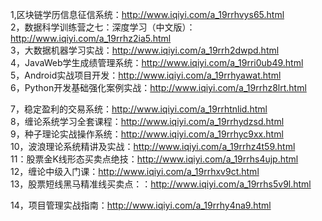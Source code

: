 1,区块链学历信息征信系统：http://www.iqiyi.com/a_19rrhvys65.html    
2，数据科学训练营之七：深度学习（中文版）：http://www.iqiyi.com/a_19rrhz2ia5.html    
3，大数据机器学习实战：http://www.iqiyi.com/a_19rrh2dwpd.html    
4，JavaWeb学生成绩管理系统：http://www.iqiyi.com/a_19rri0ub49.html    
5，Android实战项目开发：http://www.iqiyi.com/a_19rrhyawat.html    
6，Python开发基础强化案例实战：http://www.iqiyi.com/a_19rrhz8lrt.html    


7，稳定盈利的交易系统：http://www.iqiyi.com/a_19rrhtnlid.html    
8，缠论系统学习全套课程：http://www.iqiyi.com/a_19rrhydzsd.html    
9，种子理论实战操作系统：http://www.iqiyi.com/a_19rrhyc9xx.html    
10，波浪理论系统精讲及实战：http://www.iqiyi.com/a_19rrhz4t59.html    
11：股票金K线形态买卖点绝技：http://www.iqiyi.com/a_19rrhs4ujp.html    
12，缠论中级入门课：http://www.iqiyi.com/a_19rrhxv9ct.html    
13，股票短线黑马精准线买卖点：：http://www.iqiyi.com/a_19rrhs5v9l.html    

14，项目管理实战指南：http://www.iqiyi.com/a_19rrhy4na9.html
